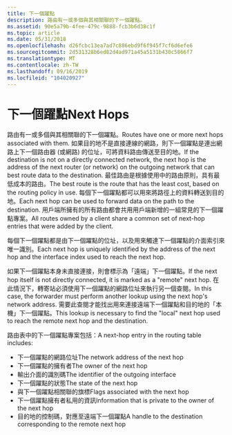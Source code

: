 ```yaml
---
title: 下一個躍點
description: 路由有一或多個與其相關聯的下一個躍點。
ms.assetid: 90e5a79b-4fee-479c-9888-fcb3b6d38c1f
ms.topic: article
ms.date: 05/31/2018
ms.openlocfilehash: d26fcbc13ea7ad7c886ebd9f6f945f7cf6d6efe6
ms.sourcegitcommit: 2d531328b6ed82d4ad971a45a5131b430c5866f7
ms.translationtype: MT
ms.contentlocale: zh-TW
ms.lasthandoff: 09/16/2019
ms.locfileid: "104020927"
---
```

# <a name="next-hops"></a><span data-ttu-id="8d38b-103">下一個躍點</span><span class="sxs-lookup"><span data-stu-id="8d38b-103">Next Hops</span></span>

<span data-ttu-id="8d38b-104">路由有一或多個與其相關聯的下一個躍點。</span><span class="sxs-lookup"><span data-stu-id="8d38b-104">Routes have one or more next hops associated with them.</span></span> <span data-ttu-id="8d38b-105">如果目的地不是直接連線的網路，則下一個躍點是連出網路上下一個路由器 (或網路) 的位址，可將資料路由傳送至目的地。</span><span class="sxs-lookup"><span data-stu-id="8d38b-105">If the destination is not on a directly connected network, the next hop is the address of the next router (or network) on the outgoing network that can best route data to the destination.</span></span> <span data-ttu-id="8d38b-106">最佳路由是根據使用中的路由原則，具有最低成本的路由。</span><span class="sxs-lookup"><span data-stu-id="8d38b-106">The best route is the route that has the least cost, based on the routing policy in use.</span></span> <span data-ttu-id="8d38b-107">每個下一個躍點都可以用來將路徑上的資料轉送到目的地。</span><span class="sxs-lookup"><span data-stu-id="8d38b-107">Each next hop can be used to forward data on the path to the destination.</span></span> <span data-ttu-id="8d38b-108">用戶端所擁有的所有路由都會共用用戶端新增的一組常見的下一個躍點專案。</span><span class="sxs-lookup"><span data-stu-id="8d38b-108">All routes owned by a client share a common set of next-hop entries that were added by the client.</span></span>

<span data-ttu-id="8d38b-109">每個下一個躍點都是由下一個躍點的位址，以及用來觸達下一個躍點的介面索引來唯一識別。</span><span class="sxs-lookup"><span data-stu-id="8d38b-109">Each next hop is uniquely identified by the address of the next hop and the interface index used to reach the next hop.</span></span>

<span data-ttu-id="8d38b-110">如果下一個躍點本身未直接連接，則會標示為「遠端」下一個躍點。</span><span class="sxs-lookup"><span data-stu-id="8d38b-110">If the next hop itself is not directly connected, it is marked as a "remote" next hop.</span></span> <span data-ttu-id="8d38b-111">在此情況下，轉寄站必須使用下一個躍點的網路位址來執行另一個查閱。</span><span class="sxs-lookup"><span data-stu-id="8d38b-111">In this case, the forwarder must perform another lookup using the next hop's network address.</span></span> <span data-ttu-id="8d38b-112">需要此查閱才能找出用來連接遠端下一個躍點和目的地的「本機」下一個躍點。</span><span class="sxs-lookup"><span data-stu-id="8d38b-112">This lookup is necessary to find the "local" next hop used to reach the remote next hop and the destination.</span></span>

<span data-ttu-id="8d38b-113">路由表中的下一個躍點專案包括：</span><span class="sxs-lookup"><span data-stu-id="8d38b-113">A next-hop entry in the routing table includes:</span></span>

-   <span data-ttu-id="8d38b-114">下一個躍點的網路位址</span><span class="sxs-lookup"><span data-stu-id="8d38b-114">The network address of the next hop</span></span>
-   <span data-ttu-id="8d38b-115">下一個躍點的擁有者</span><span class="sxs-lookup"><span data-stu-id="8d38b-115">The owner of the next hop</span></span>
-   <span data-ttu-id="8d38b-116">輸出介面的識別碼</span><span class="sxs-lookup"><span data-stu-id="8d38b-116">The identifier of the outgoing interface</span></span>
-   <span data-ttu-id="8d38b-117">下一個躍點的狀態</span><span class="sxs-lookup"><span data-stu-id="8d38b-117">The state of the next hop</span></span>
-   <span data-ttu-id="8d38b-118">與下一個躍點相關聯的旗標</span><span class="sxs-lookup"><span data-stu-id="8d38b-118">Flags associated with the next hop</span></span>
-   <span data-ttu-id="8d38b-119">下一個躍點擁有者私用的資訊</span><span class="sxs-lookup"><span data-stu-id="8d38b-119">Information that is private to the owner of the next hop</span></span>
-   <span data-ttu-id="8d38b-120">目的地的控制碼，對應至遠端下一個躍點</span><span class="sxs-lookup"><span data-stu-id="8d38b-120">A handle to the destination corresponding to the remote next hop</span></span>

 

 




